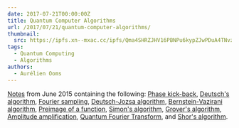 ```yaml
---
date: 2017-07-21T00:00:00Z
title: Quantum Computer Algorithms
url: /2017/07/21/quantum-computer-algorithms/
thumbnail:
  src: https://ipfs.xn--mxac.cc/ipfs/Qma4SHRZJHV16PBNPu6kypZJwPDuA4TNvzTFeVBaWJDymR
tags:
  - Quantum Computing
  - Algorithms
authors:
  - Aurélien Ooms
---
```


[Notes](https://ipfs.xn--mxac.cc/ipfs/QmctoycyfhWTrDy4c4jZeyLcRmmutFii5H5RLGk7pMbDoS)
from June 2015 containing the following:
[Phase kick-back](https://ipfs.xn--mxac.cc/ipfs/QmP44FjtNGGS5zvoyhxveNSJshvSobKrfQdEcxRLurqaon),
[Deutsch's algorithm](https://ipfs.xn--mxac.cc/ipfs/Qma3KPLTHexwfstuK9cWaR5f9EfJcw5z7Se4Pi3Qs8sHfF),
[Fourier sampling](https://ipfs.xn--mxac.cc/ipfs/QmQdQ4cit6t32D7AmFhZzF2wLtkmVv5qTBDVt1N5XXhSwc),
[Deutsch-Jozsa algorithm](https://ipfs.xn--mxac.cc/ipfs/QmSQGPw7VKiyFMZiN5Abirg291wquS2oxVu7jbQc1BMbgu),
[Bernstein-Vazirani algorithm](https://ipfs.xn--mxac.cc/ipfs/QmSRDLPx9bgswjP23VQSACwvBd4QgDo1DyL3dGu5Bjv1HD),
[Preimage of a function](https://ipfs.xn--mxac.cc/ipfs/Qmcy9a2aLNS2dvfXRaTJ6LBxY9RfJiDAGP9UNtGshbCeAk),
[Simon's algorithm](https://ipfs.xn--mxac.cc/ipfs/Qma7ysFrm5SxVwELzy9eNcLKGh1DogY1sLotpXmdu87GeS),
[Grover's algorithm](https://ipfs.xn--mxac.cc/ipfs/QmeyDeUgwYZJEC4dHYz3rEVDJHwSoA84HoaQpFjRTzjS8v),
[Amplitude amplification](https://ipfs.xn--mxac.cc/ipfs/QmR3fConAUYAnqFqfv9meKW9NkrmJsBsDwjEJMazGrr1U5),
[Quantum Fourier Transform](https://ipfs.xn--mxac.cc/ipfs/QmRcrn1hjpex3H6vSAhpAuTNyuXVkpz4gKV6heHgdNCenh),
and
[Shor's algorithm](https://ipfs.xn--mxac.cc/ipfs/QmdK1mNmR3ASVShWM2jSxhDzm1aRD4mVofvvmK8f3HH1Em).

<!--more-->
